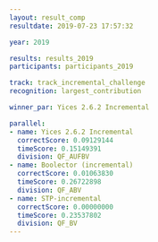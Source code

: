 ```yaml
---
layout: result_comp
resultdate: 2019-07-23 17:57:32

year: 2019

results: results_2019
participants: participants_2019

track: track_incremental_challenge
recognition: largest_contribution

winner_par: Yices 2.6.2 Incremental

parallel:
- name: Yices 2.6.2 Incremental
  correctScore: 0.09129144
  timeScore: 0.15149391
  division: QF_AUFBV
- name: Boolector (incremental)
  correctScore: 0.01063830
  timeScore: 0.26722898
  division: QF_ABV
- name: STP-incremental
  correctScore: 0.00000000
  timeScore: 0.23537802
  division: QF_BV
---
```

